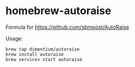 # homebrew-autoraise
Formula for https://github.com/sbmpost/AutoRaise

Usage:
```
brew tap dimentium/autoraise
brew install autoraise
brew services start autoraise
```
